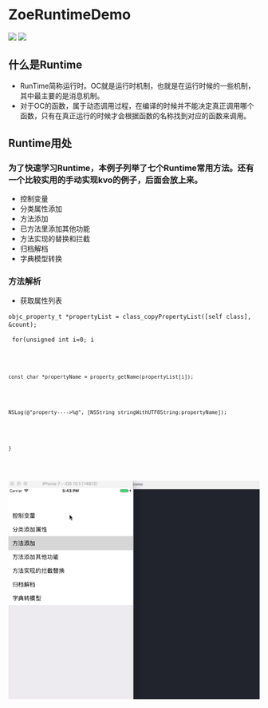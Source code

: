 # ZoeRuntimeDemo
[![](https://img.shields.io/badge/Title-ZoeRuntime-FF7F00.svg)](https://github.com/zzzzzzzzzzzzzoe)
[![](https://img.shields.io/badge/author-zoe-000000.svg)](https://github.com/zzzzzzzzzzzzzoe)

## 什么是Runtime
- RunTime简称运行时。OC就是运行时机制，也就是在运行时候的一些机制，其中最主要的是消息机制。
- 对于OC的函数，属于动态调用过程，在编译的时候并不能决定真正调用哪个函数，只有在真正运行的时候才会根据函数的名称找到对应的函数来调用。

## Runtime用处
### 为了快速学习Runtime，本例子列举了七个Runtime常用方法。还有一个比较实用的手动实现kvo的例子，后面会放上来。
- 控制变量
- 分类属性添加
- 方法添加
- 已方法里添加其他功能
- 方法实现的替换和拦截
- 归档解档
- 字典模型转换


### 方法解析
- 获取属性列表
<pre><code>objc_property_t *propertyList = class_copyPropertyList([self class], &count);</code></pre>
<pre><code> for(unsigned int i=0; i<count; i++){</code></pre>
<pre><code>const char *propertyName = property_getName(propertyList[i]); </code></pre>
<pre><code>NSLog(@"property---->%@", [NSString stringWithUTF8String:propertyName]);</code></pre>
<pre><code>}</code></pre>
![](https://github.com/zzzzzzzzzzzzzoe/ZoeRuntimeDemo/blob/master/gifFile/runtime.gif)
